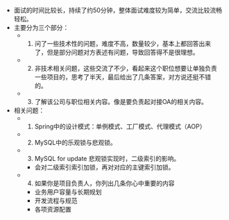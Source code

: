- 面试的时间比较长，持续了约50分钟，整体面试难度较为简单，交流比较流畅轻松。
- 主要分为三个部分：
	- 1. 问了一些技术性的问题，难度不高，数量较少，基本上都回答出来了，但是部分问题对方表述有问题，导致回答得不是很理想。
	- 2. 非技术相关问题，这些交流了不少，看起来这个职位想要让单独负责一些项目的，思考了半天，最后给出了几条答案，对方说还挺不错的。
	- 3. 了解该公司与职位相关内容。像是要负责起对接OA的相关内容。
- 相关问题：
	- 1. Spring中的设计模式：单例模式、工厂模式、代理模式（AOP）
	- 2. MySQL中的乐观锁与悲观锁。
	- 3. MySQL for update 悲观锁实现时，二级索引的影响。
		- 会对二级索引索引加锁，再对对应的主键索引加锁。
	- 4. 如果你是项目负责人，你列出几条你心中重要的内容
		- 业务用户容量与长期规划
		- 开发流程与规范
		- 各项资源配置